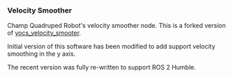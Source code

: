 ### Velocity Smoother

Champ Quadruped Robot's velocity smoother node. This is a forked version of [yocs_velocity_smooter](https://github.com/yujinrobot/yujin_ocs).

Initial version of this software has been modified to add support velocity smoothing in the y axis.

The recent version was fully re-written to support ROS 2 Humble.
